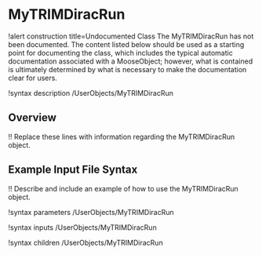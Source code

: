 # MyTRIMDiracRun

!alert construction title=Undocumented Class
The MyTRIMDiracRun has not been documented. The content listed below should be used as a starting point for
documenting the class, which includes the typical automatic documentation associated with a
MooseObject; however, what is contained is ultimately determined by what is necessary to make the
documentation clear for users.

!syntax description /UserObjects/MyTRIMDiracRun

## Overview

!! Replace these lines with information regarding the MyTRIMDiracRun object.

## Example Input File Syntax

!! Describe and include an example of how to use the MyTRIMDiracRun object.

!syntax parameters /UserObjects/MyTRIMDiracRun

!syntax inputs /UserObjects/MyTRIMDiracRun

!syntax children /UserObjects/MyTRIMDiracRun
